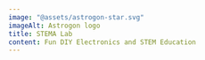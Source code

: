 ```yaml
---
image: "@assets/astrogon-star.svg"
imageAlt: Astrogon logo
title: STEMA Lab
content: Fun DIY Electronics and STEM Education
---
```


